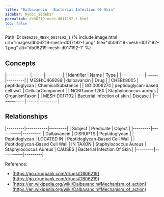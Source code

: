 ```yaml
---
title: "Dalbavancin - Bacterial Infection Of Skin"
sidebar: mydoc_sidebar
permalink: db06219-mesh-d017192-1.html
toc: false 
---
```



Path ID: `DB06219_MESH_D017192_1`
{% include image.html url="images/db06219-mesh-d017192-1.png" file="db06219-mesh-d017192-1.png" alt="db06219-mesh-d017192-1" %}

## Concepts

|------------|------|---------|
| Identifier | Name | Type    |
|------------|------|---------|
| MESH:C469289 | dalbavancin | Drug |
| CHEBI:8005 | peptidoglycan | ChemicalSubstance |
| GO:0009274 | peptidoglycan-based cell wall | CellularComponent |
| NCBITaxon:1280 | Staphylococcus aureus | OrganismTaxon |
| MESH:D017192 | Bacterial infection of skin | Disease |
|------------|------|---------|

## Relationships

|---------|-----------|---------|
| Subject | Predicate | Object  |
|---------|-----------|---------|
| Dalbavancin | DISRUPTS | Peptidoglycan |
| Peptidoglycan | LOCATED IN | Peptidoglycan-Based Cell Wall |
| Peptidoglycan-Based Cell Wall | IN TAXON | Staphylococcus Aureus |
| Staphylococcus Aureus | CAUSES | Bacterial Infection Of Skin |
|---------|-----------|---------|

Reference: 
  - [https://go.drugbank.com/drugs/DB06219](https://go.drugbank.com/drugs/DB06219)
  - [https://en.wikipedia.org/wiki/Dalbavancin#Mechanism_of_action](https://en.wikipedia.org/wiki/Dalbavancin#Mechanism_of_action)
